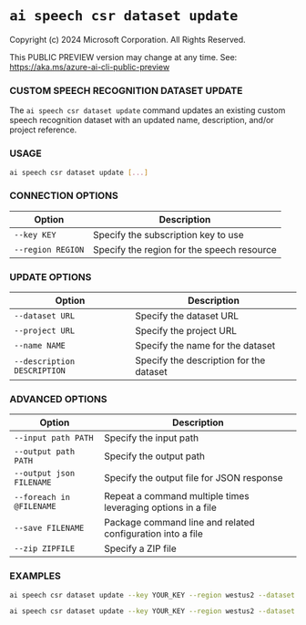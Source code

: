 # `ai speech csr dataset update`

Copyright (c) 2024 Microsoft Corporation. All Rights Reserved.

This PUBLIC PREVIEW version may change at any time.
See: https://aka.ms/azure-ai-cli-public-preview

### CUSTOM SPEECH RECOGNITION DATASET UPDATE

The `ai speech csr dataset update` command updates an existing custom speech recognition dataset with an updated name, description, and/or project reference.

### USAGE

``` bash title="Usage"
ai speech csr dataset update [...]
```

### CONNECTION OPTIONS

| Option        | Description                                                                 |
|---------------|-----------------------------------------------------------------------------|
| `--key KEY`     | Specify the subscription key to use                                         |
| `--region REGION` | Specify the region for the speech resource                                |

### UPDATE OPTIONS

| Option        | Description                                                                 |
|---------------|-----------------------------------------------------------------------------|
| `--dataset URL` | Specify the dataset URL                                                     |
| `--project URL` | Specify the project URL                                                     |
| `--name NAME`   | Specify the name for the dataset                                            |
| `--description DESCRIPTION` | Specify the description for the dataset                         |

### ADVANCED OPTIONS

| Option        | Description                                                                 |
|---------------|-----------------------------------------------------------------------------|
| `--input path PATH` | Specify the input path                                                  |
| `--output path PATH` | Specify the output path                                               |
| `--output json FILENAME` | Specify the output file for JSON response                          |
| `--foreach in @FILENAME` | Repeat a command multiple times leveraging options in a file       |
| `--save FILENAME` | Package command line and related configuration into a file               |
| `--zip ZIPFILE` | Specify a ZIP file                                                          |

### EXAMPLES

``` bash title="Update dataset name and description"
ai speech csr dataset update --key YOUR_KEY --region westus2 --dataset DATASET_URL --name "New Dataset Name" --description "Updated description."
```

``` bash title="Update dataset project reference"
ai speech csr dataset update --key YOUR_KEY --region westus2 --dataset DATASET_URL --project PROJECT_URL
```
